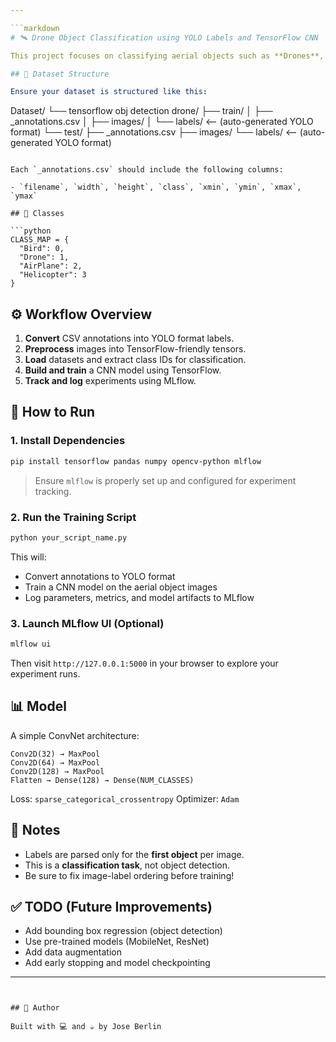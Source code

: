 ```yaml
---

```markdown
# 🛰️ Drone Object Classification using YOLO Labels and TensorFlow CNN

This project focuses on classifying aerial objects such as **Drones**, **Birds**, **Helicopters**, and **Airplanes** from images using YOLO-annotated data and a Convolutional Neural Network built with TensorFlow.

## 📁 Dataset Structure

Ensure your dataset is structured like this:

```

Dataset/
└── tensorflow obj detection drone/
├── train/
│   ├── \_annotations.csv
│   ├── images/
│   └── labels/      <-- (auto-generated YOLO format)
└── test/
├── \_annotations.csv
├── images/
└── labels/      <-- (auto-generated YOLO format)

````

Each `_annotations.csv` should include the following columns:

- `filename`, `width`, `height`, `class`, `xmin`, `ymin`, `xmax`, `ymax`

## 🧠 Classes

```python
CLASS_MAP = {
  "Bird": 0,
  "Drone": 1,
  "AirPlane": 2,
  "Helicopter": 3
}
````

## ⚙️ Workflow Overview

1. **Convert** CSV annotations into YOLO format labels.
2. **Preprocess** images into TensorFlow-friendly tensors.
3. **Load** datasets and extract class IDs for classification.
4. **Build and train** a CNN model using TensorFlow.
5. **Track and log** experiments using MLflow.

## 🚀 How to Run

### 1. Install Dependencies

```bash
pip install tensorflow pandas numpy opencv-python mlflow
```

> Ensure `mlflow` is properly set up and configured for experiment tracking.

### 2. Run the Training Script

```bash
python your_script_name.py
```

This will:

* Convert annotations to YOLO format
* Train a CNN model on the aerial object images
* Log parameters, metrics, and model artifacts to MLflow

### 3. Launch MLflow UI (Optional)

```bash
mlflow ui
```

Then visit `http://127.0.0.1:5000` in your browser to explore your experiment runs.

## 📊 Model

A simple ConvNet architecture:

```text
Conv2D(32) → MaxPool
Conv2D(64) → MaxPool
Conv2D(128) → MaxPool
Flatten → Dense(128) → Dense(NUM_CLASSES)
```

Loss: `sparse_categorical_crossentropy`
Optimizer: `Adam`

## 🧪 Notes

* Labels are parsed only for the **first object** per image.
* This is a **classification task**, not object detection.
* Be sure to fix image-label ordering before training!

## ✅ TODO (Future Improvements)

* Add bounding box regression (object detection)
* Use pre-trained models (MobileNet, ResNet)
* Add data augmentation
* Add early stopping and model checkpointing

---
```


## 🧠 Author

Built with 💻 and ☕ by Jose Berlin